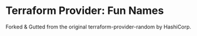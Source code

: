 # Terraform Provider: Fun Names
Forked & Gutted from the original terraform-provider-random by HashiCorp.